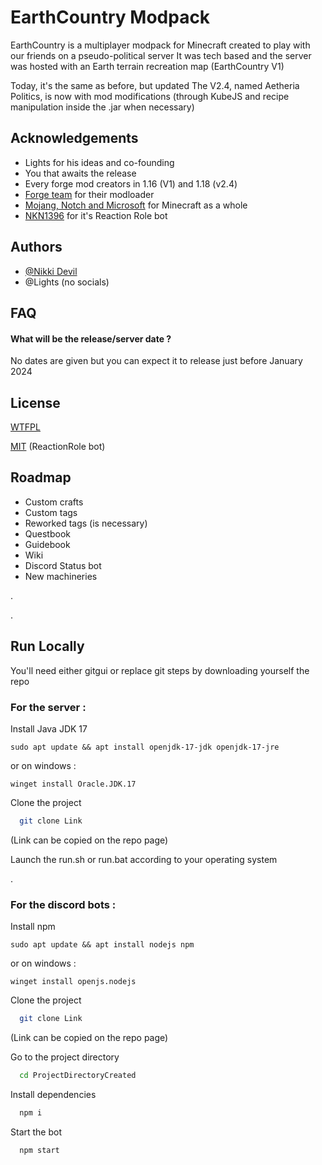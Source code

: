 
# EarthCountry Modpack 

EarthCountry is a multiplayer modpack for Minecraft created to play with our friends on a pseudo-political server It was tech based and the server was hosted with an Earth terrain recreation map (EarthCountry V1)

Today, it's the same as before, but updated The V2.4, named Aetheria Politics, is now with mod modifications (through KubeJS and recipe manipulation inside the .jar when necessary)


## Acknowledgements

 - Lights for his ideas and co-founding
 - You that awaits the release
 - Every forge mod creators in 1.16 (V1) and 1.18 (v2.4)
 - [Forge team](https://files.minecraftforge.net/) for their modloader
 - [Mojang, Notch and Microsoft](https://www.minecraft.net/) for Minecraft as a whole
 - [NKN1396](https://github.com/NKN1396/Discord-EmojiToRole) for it's Reaction Role bot

## Authors

- [@Nikki Devil](https://github.com/nikki-devil)
- @Lights (no socials)

## FAQ

#### What will be the release/server date ?

No dates are given but you can expect it to release just before January 2024

#### 




## License

[WTFPL](http://www.wtfpl.net/)

[MIT](https://choosealicense.com/licenses/mit/) (ReactionRole bot)

## Roadmap

- Custom crafts
- Custom tags
- Reworked tags (is necessary)
- Questbook
- Guidebook
- Wiki
- Discord Status bot
- New machineries

.

.
## Run Locally
You'll need either gitgui or replace git steps by downloading yourself the repo
### For the server :
Install Java JDK 17
```
sudo apt update && apt install openjdk-17-jdk openjdk-17-jre
```
or on windows :
```
winget install Oracle.JDK.17
```

Clone the project

```bash
  git clone Link
```
(Link can be copied on the repo page)

Launch the run.sh or run.bat according to your operating system

.
### For the discord bots :

Install npm
```
sudo apt update && apt install nodejs npm
```
or on windows :
```
winget install openjs.nodejs
```

Clone the project

```bash
  git clone Link
```
(Link can be copied on the repo page)

Go to the project directory

```bash
  cd ProjectDirectoryCreated
```

Install dependencies

```bash
  npm i
```

Start the bot

```bash
  npm start
```

